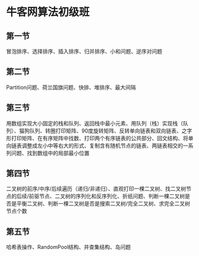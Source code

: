 # 牛客网算法初级班
## 第一节
冒泡排序、选择排序、插入排序、归并排序、小和问题、逆序对问题
## 第二节
Partition问题、荷兰国旗问题、快排、堆排序、最大间隔
## 第三节
用数组实现大小固定的栈和队列、返回栈中最小元素、用队列（栈）实现栈（队列）、猫狗队列、转圈打印矩阵、90度旋转矩阵、反转单向链表和双向链表、之字形打印矩阵、在有序矩阵中找数、打印两个有序链表的公共部分、回文结构、将单向链表调整成左小中等右大的形式、复制含有随机节点的链表、两链表相交的一系列问题、找到数组中的局部最小位置
## 第四节
二叉树的前序/中序/后续遍历（递归/非递归）、直观打印一棵二叉树、找二叉树节点的后续/前驱节点、二叉树的序列化和反序列化、折纸问题、判断一棵二叉树是否是平衡二叉树、判断一棵二叉树是否是搜索二叉树/完全二叉树、求完全二叉树节点个数
## 第五节
哈希表操作、RandomPool结构、并查集结构、岛问题
